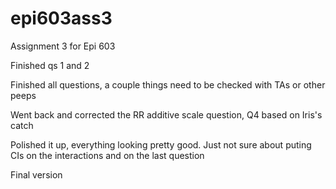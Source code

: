 # epi603ass3
Assignment 3 for Epi 603

Finished qs 1 and 2

Finished all questions, a couple things need to be checked with TAs or other peeps

Went back and corrected the RR additive scale question, Q4 based on Iris's catch

Polished it up, everything looking pretty good. Just not sure about puting CIs on the interactions and on the last question

Final version